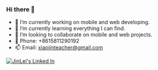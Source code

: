 ### Hi there 👋

- 🔭 I’m currently working on mobile and web developing.
- 🌱 I’m currently learning everything I can find.
- 👯 I’m looking to collaborate on mobile and web projects.
- 📱 Phone: +8615811290192
- 📫 Email: xiaojinteacher@gmail.com 


[![JinLei's Linked In](<img src="https://img.shields.io/badge/linkedin-%230077B5.svg?&style=for-the-badge&logo=linkedin&logoColor=white" />)](https://www.linkedin.com/in/jin-lei-b062b118b/)

